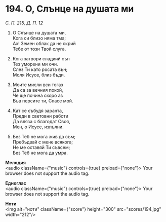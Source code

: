 # 194. О, Слънце на душата ми

_С. П. 215, Д. П. 12_

1. О Слънце на душата ми,  
Кога си близо няма тма;  
Ах! Земен облак да не скрий  
Тебе от този Твой слуга.  

2. Кога затвори сладкий сън  
Тез уморени ми очи.  
Слез Ти като росата вън;  
Моля Исусе, близ бъди.  

3. Моите мисли вси тогаз  
Да са за вечния покой,  
Че ще почина скоро аз  
Във персите ти, Спасе мой.  

4. Кат се събудя заранта,  
Преди в световни работи  
Да вляза с благодат Своя,  
Мен, о Исусе, изпълни.  

5. Без Теб не мога жив да съм;  
Пребъдвай с мене всякога;  
Не ме оставяй Ти съвсем;  
Без Теб не мога да умра.

**Мелодия**  
<audio className={"music"} controls={true} preload={"none"}>
    <source src="mp3/194.mp3" type="audio/mpeg"/>
    Your browser does not support the audio tag.
</audio>

**Едноглас**  
<audio className={"music"} controls={true} preload={"none"}>
    <source src="transp/194.mp3" type="audio/mpeg"/>
    Your browser does not support the audio tag.
</audio>

**Ноти**  
<img alt="ноти" className={"score"} height="300" src="scores/194.jpg" width="212"/>
